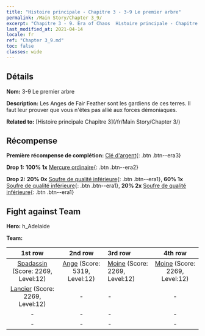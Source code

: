 ```yaml
---
title: "Histoire principale - Chapitre 3 - 3-9 Le premier arbre"
permalink: /Main Story/Chapter 3_9/
excerpt: "Chapitre 3 - 9. Era of Chaos  Histoire principale - Chapitre 3_9. 3-9 Le premier arbre"
last_modified_at: 2021-04-14
locale: fr
ref: "Chapter 3_9.md"
toc: false
classes: wide
---
```


## Détails

 **Nom:** 3-9 Le premier arbre

 **Description:** Les Anges de Fair Feather sont les gardiens de ces terres. Il faut leur prouver que vous n'êtes pas allié aux forces démoniaques.

 **Related to:** [Histoire principale Chapitre 3](/fr/Main Story/Chapter 3/)

## Récompense

 **Première récompense de complétion:** [Clé d'argent](/fr/Items/con_693/){: .btn .btn--era3}

 **Drop 1:** **100% 1x** [Mercure ordinaire](/fr/Items/mat_8/){: .btn .btn--era2}

 **Drop 2:** **20% 0x** [Soufre de qualité inférieure](/fr/Items/mat_3/){: .btn .btn--era1}, **60% 1x** [Soufre de qualité inférieure](/fr/Items/mat_3/){: .btn .btn--era1}, **20% 2x** [Soufre de qualité inférieure](/fr/Items/mat_3/){: .btn .btn--era1}


## Fight against Team
 **Hero:** h_Adelaide

 **Team:**


  | 1st row | 2nd row | 3rd row | 4th row |
  |:----:|:----:|:----|:----:|
  | [Spadassin](/fr/units/Swordsman/) (Score: 2269, Level:12)  | [Ange](/fr/units/Angel/) (Score: 5319, Level:12)  | [Moine](/fr/units/Monk/) (Score: 2269, Level:12)  | [Moine](/fr/units/Monk/) (Score: 2269, Level:12)  |
  | [Lancier](/fr/units/Pikeman/) (Score: 2269, Level:12)  | - | - | - |
  | - | - | - | - |
  | - | - | - | - |


